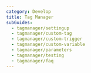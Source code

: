 ```yaml
---
category: Develop
title: Tag Manager
subGuides:
  - tagmanager/settingup
  - tagmanager/custom-tag
  - tagmanager/custom-trigger
  - tagmanager/custom-variable
  - tagmanager/parameters
  - tagmanager/testing
  - tagmanager/faq
---
```


